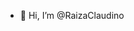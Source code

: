 - 👋 Hi, I’m @RaizaClaudino

<!---
RaizaClaudino/RaizaClaudino is a ✨ special ✨ repository because its `README.md` (this file) appears on your GitHub profile.
You can click the Preview link to take a look at your changes.
--->
